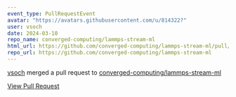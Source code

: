 ```yaml
---
event_type: PullRequestEvent
avatar: "https://avatars.githubusercontent.com/u/814322?"
user: vsoch
date: 2024-03-10
repo_name: converged-computing/lammps-stream-ml
html_url: https://github.com/converged-computing/lammps-stream-ml/pull/6
repo_url: https://github.com/converged-computing/lammps-stream-ml
---
```


<a href='https://github.com/vsoch' target='_blank'>vsoch</a> merged a pull request to <a href='https://github.com/converged-computing/lammps-stream-ml' target='_blank'>converged-computing/lammps-stream-ml</a>

<a href='https://github.com/converged-computing/lammps-stream-ml/pull/6' target='_blank'>View Pull Request</a>